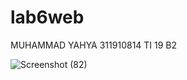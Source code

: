 # lab6web
MUHAMMAD YAHYA
311910814
TI 19 B2 

![Screenshot (82)](https://user-images.githubusercontent.com/81598272/116957499-2e93c080-acc2-11eb-9ed1-793d162e9348.png)
